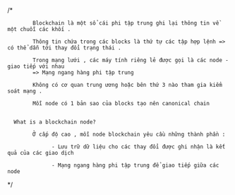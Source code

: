 /* 

            Blockchain là một sổ cái phi tập trung ghi lại thông tin về một chuỗi các khối .
      
            Thông tin chứa trong các blocks là thứ tự các tập hợp lệnh => có thể dẫn tới thay đổi trạng thái .
      
            Trong mạng lưới , các máy tính riêng lẻ được gọi là các node - giao tiếp với nhau 
            => Mạng ngang hàng phi tập trung
      
            Không có cơ quan trung ương hoặc bên thứ 3 nào tham gia kiểm soát mạng . 
      
            Mỗi node có 1 bản sao của blocks tạo nên canonical chain 
      
      
      What is a blockchain node?
            
            Ở cấp độ cao , mỗi node blockchain yêu cầu những thành phần :
                  
                  - Lưu trữ dữ liệu cho các thay đổi được ghi nhận là kết quả của các giao dịch 
      
                  - Mạng ngang hàng phi tập trung để giao tiếp giữa các node 
                  
                  
      


*/
